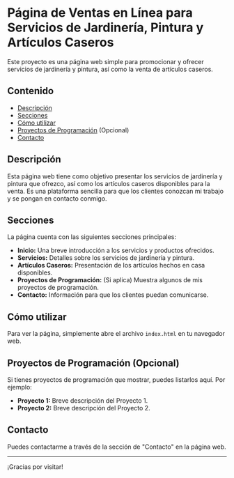 # Página de Ventas en Línea para Servicios de Jardinería, Pintura y Artículos Caseros

Este proyecto es una página web simple para promocionar y ofrecer servicios de jardinería y pintura, así como la venta de artículos caseros.

## Contenido

* [Descripción](#descripción)
* [Secciones](#secciones)
* [Cómo utilizar](#cómo-utilizar)
* [Proyectos de Programación](#proyectos-de-programación) (Opcional)
* [Contacto](#contacto)

## Descripción

Esta página web tiene como objetivo presentar los servicios de jardinería y pintura que ofrezco, así como los artículos caseros disponibles para la venta. Es una plataforma sencilla para que los clientes conozcan mi trabajo y se pongan en contacto conmigo.

## Secciones

La página cuenta con las siguientes secciones principales:

* **Inicio:** Una breve introducción a los servicios y productos ofrecidos.
* **Servicios:** Detalles sobre los servicios de jardinería y pintura.
* **Artículos Caseros:** Presentación de los artículos hechos en casa disponibles.
* **Proyectos de Programación:** (Si aplica) Muestra algunos de mis proyectos de programación.
* **Contacto:** Información para que los clientes puedan comunicarse.

## Cómo utilizar

Para ver la página, simplemente abre el archivo `index.html` en tu navegador web.

## Proyectos de Programación (Opcional)

Si tienes proyectos de programación que mostrar, puedes listarlos aquí. Por ejemplo:

* **Proyecto 1:** Breve descripción del Proyecto 1.
* **Proyecto 2:** Breve descripción del Proyecto 2.

## Contacto

Puedes contactarme a través de la sección de "Contacto" en la página web.

---

¡Gracias por visitar!